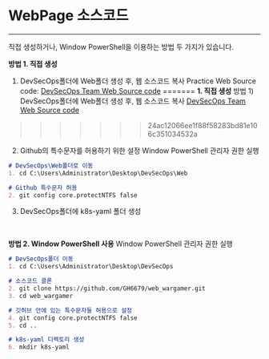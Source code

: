 # WebPage 소스코드
---
직접 생성하거나, Window PowerShell을 이용하는 방법 두 가지가 있습니다.

**방법 1. 직접 생성**
1) DevSecOps폴더에 Web폴더 생성 후, 웹 소스코드 복사
Practice Web Source code: <a href="https://github.com/GH6679/web_wargamer">DevSecOps Team Web Source code</a> 
=======
**1. 직접 생성**
방법 1) DevSecOps폴더에 Web폴더 생성 후, 웹 소스코드 복사
[DevSecOps Team Web Source code](https://github.com/GH6679/web_wargamer)
>>>>>>> 24ac12066ee1f88f58283bd81e106c351034532a

2) Github의 특수문자를 허용하기 위한 설정
Window PowerShell 관리자 권한 실행
```md
# DevSecOps\Web폴더로 이동
1. cd C:\Users\Administrator\Desktop\DevSecOps\Web

# Github 특수문자 허용
2. git config core.protectNTFS false
```
3) DevSecOps폴더에 k8s-yaml 폴더 생성
<br>

**방법 2. Window PowerShell 사용**
Window PowerShell 관리자 권한 실행
```md
# DevSecOps폴더 이동
1. cd C:\Users\Administrator\Desktop\DevSecOps

# 소스코드 클론 
2. git clone https://github.com/GH6679/web_wargamer.git
3. cd web_wargamer 

# 깃허브 안에 있는 특수문자들 허용으로 설정 
4. git config core.protectNTFS false 
5. cd .. 

# k8s-yaml 디렉토리 생성 
6. mkdir k8s-yaml
```
